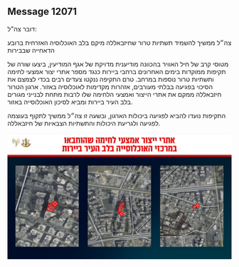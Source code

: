 ## Message 12071

דובר צה"ל:

צה״ל ממשיך להשמיד תשתיות טרור שחיזבאללה מיקם בלב האוכלוסיה האזרחית ברובע הדאחייה שבבירות

מטוסי קרב של חיל האוויר בהכוונה מודיענית מדויקת של אגף המודיעין, ביצעו שורה של תקיפות ממוקדות בימים האחרונים ברחבי ביירות כנגד מספר אתרי יצור אמצעי לחימה ותשתיות טרור נוספות במרחב. 
טרם התקיפה ננקטו צעדים רבים בכדי לצמצם את הסיכוי בפגיעה בבלתי מעורבים, אזהרות מקדימות לאוכלוסיה באזור. 
ארגון הטרור חיזבאללה ממקם את אתרי הייצור ואמצעי הלחימה שלו לרבות מתחת לבנייני מגורים בלב העיר ביירות ומביא לסיכון האוכלוסייה באזור. 

התקיפות נועדו להביא לפגיעה ביכולות הארגון, ובשעה זו צה״ל ממשיך לתקוף בעוצמה לפגיעה ולגריעת היכולות והתשתיות הצבאיות של חיזבאללה.

![Photo](12071/12071_photo.jpg)
